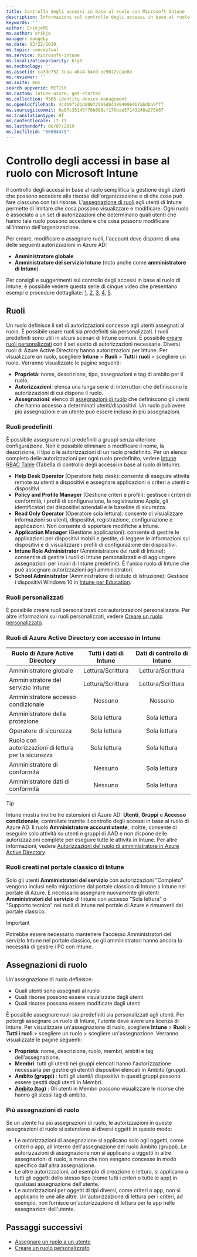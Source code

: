 ```yaml
---
title: Controllo degli accessi in base al ruolo con Microsoft Intune
description: Informazioni sul controllo degli accessi in base al ruolo e su come permette di controllare chi può eseguire determinate operazioni e apportare modifiche in Microsoft Intune.
keywords: ''
author: ErikjeMS
ms.author: erikje
manager: dougeby
ms.date: 03/22/2019
ms.topic: conceptual
ms.service: microsoft-intune
ms.localizationpriority: high
ms.technology: ''
ms.assetid: ca3de752-3caa-46a4-b4ed-ee9012ccae8e
ms.reviewer: ''
ms.suite: ems
search.appverid: MET150
ms.custom: intune-azure; get-started
ms.collection: M365-identity-device-management
ms.openlocfilehash: 4c4b9f1d1dd0072555d8438940969b7abd0a9fff
ms.sourcegitcommit: 6e07c35145f70b008cf170bae57143248a275b67
ms.translationtype: HT
ms.contentlocale: it-IT
ms.lasthandoff: 06/07/2019
ms.locfileid: "66804475"
---
```

# <a name="role-based-access-control-rbac-with-microsoft-intune"></a>Controllo degli accessi in base al ruolo con Microsoft Intune

Il controllo degli accessi in base al ruolo semplifica la gestione degli utenti che possono accedere alle risorse dell'organizzazione e di che cosa può fare ciascuno con tali risorse.  L'[assegnazione di ruoli](assign-role.md) agli utenti di Intune permette di limitare che cosa possono visualizzare e modificare. Ogni ruolo è associato a un set di autorizzazioni che determinano quali utenti che hanno tale ruolo possono accedere e che cosa possono modificare all'interno dell'organizzazione.

Per creare, modificare o assegnare ruoli, l'account deve disporre di una delle seguenti autorizzazioni in Azure AD:
- **Amministratore globale**
- **Amministratore del servizio Intune** (noto anche come **amministratore di Intune**)

Per consigli e suggerimenti sul controllo degli accessi in base al ruolo di Intune, è possibile vedere questa serie di cinque video che presentano esempi e procedure dettagliate: [1](https://www.youtube.com/watch?v=5deXLMLcnKY), [2](https://www.youtube.com/watch?v=38dnMBLuxbQ), [3](https://www.youtube.com/watch?v=6vqg9cAkMbY), [4](https://www.youtube.com/watch?v=5yOLajFFMHE), [5](https://www.youtube.com/watch?v=P5DDvsSF4Wk).

## <a name="roles"></a>Ruoli
Un ruolo definisce il set di autorizzazioni concesse agli utenti assegnati al ruolo.
È possibile usare ruoli sia predefiniti sia personalizzati. I ruoli predefiniti sono utili in alcuni scenari di Intune comuni. È possibile [creare ruoli personalizzati](create-custom-role.md) con il set esatto di autorizzazioni necessarie. Diversi ruoli di Azure Active Directory hanno autorizzazioni per Intune.
Per visualizzare un ruolo, scegliere **Intune** > **Ruoli** > **Tutti i ruoli** > scegliere un ruolo. Verranno visualizzate le pagine seguenti:

-   **Proprietà**: nome, descrizione, tipo, assegnazioni e tag di ambito per il ruolo. 
-   **Autorizzazioni**: elenca una lunga serie di interruttori che definiscono le autorizzazioni di cui dispone il ruolo.
-   **Assegnazioni**: elenco di [assegnazioni di ruolo]( assign-role.md) che definiscono gli utenti che hanno accesso a determinati utenti/dispositivi. Un ruolo può avere più assegnazioni e un utente può essere incluso in più assegnazioni.

### <a name="built-in-roles"></a>Ruoli predefiniti
È possibile assegnare ruoli predefiniti a gruppi senza ulteriore configurazione. Non è possibile eliminare o modificare il nome, la descrizione, il tipo o le autorizzazioni di un ruolo predefinito. Per un elenco completo delle autorizzazioni per ogni ruolo predefinito, vedere [Intune RBAC Table](https://gallery.technet.microsoft.com/Intune-RBAC-table-2e3c9a1a) (Tabella di controllo degli accessi in base al ruolo di Intune).

- **Help Desk Operator** (Operatore help desk): consente di eseguire attività remote su utenti e dispositivi e assegnare applicazioni o criteri a utenti o dispositivi.
- **Policy and Profile Manager** (Gestione criteri e profili): gestisce i criteri di conformità, i profili di configurazione, la registrazione Apple, gli identificatori dei dispositivi aziendali e le baseline di sicurezza.
- **Read Only Operator** (Operatore sola lettura): consente di visualizzare informazioni su utenti, dispositivi, registrazione, configurazione e applicazioni. Non consente di apportare modifiche a Intune.
- **Application Manager** (Gestione applicazioni): consente di gestire le applicazioni per dispositivi mobili e gestite, di leggere le informazioni sui dispositivi e di visualizzare i profili di configurazione dei dispositivi.
- **Intune Role Administrator** (Amministratore dei ruoli di Intune): consentire di gestire i ruoli di Intune personalizzati e di aggiungere assegnazioni per i ruoli di Intune predefiniti. È l'unico ruolo di Intune che può assegnare autorizzazioni agli amministratori.
- **School Administrator** (Amministratore di istituto di istruzione): Gestisce i dispositivi Windows 10 in [Intune per Education](introduction-intune-education.md).

### <a name="custom-roles"></a>Ruoli personalizzati
È possibile creare ruoli personalizzati con autorizzazioni personalizzate. Per altre informazioni sui ruoli personalizzati, vedere [Creare un ruolo personalizzato](create-custom-role.md).

### <a name="azure-active-directory-roles-with-intune-access"></a>Ruoli di Azure Active Directory con accesso in Intune
| Ruolo di Azure Active Directory | Tutti i dati di Intune | Dati di controllo di Intune |
| --- | :---: | :---: |
| Amministratore globale | Lettura/Scrittura | Lettura/Scrittura |
| Amministratore del servizio Intune | Lettura/Scrittura | Lettura/Scrittura |
| Amministratore accesso condizionale | Nessuno | Nessuno |
| Amministratore della protezione | Sola lettura | Sola lettura |
| Operatore di sicurezza | Sola lettura | Sola lettura |
| Ruolo con autorizzazioni di lettura per la sicurezza | Sola lettura | Sola lettura |
| Amministratore di conformità | Nessuno | Sola lettura |
| Amministratore dati di conformità | Nessuno | Sola lettura |

> [!TIP]
> Intune mostra inoltre tre estensioni di Azure AD: **Utenti**, **Gruppi** e **Accesso condizionale**, controllate tramite il controllo degli accessi in base al ruolo di Azure AD. Il ruolo **Amministratore account utente**, inoltre, consente di eseguire solo attività su utenti e gruppi di AAD e non dispone delle autorizzazioni complete per eseguire tutte le attività in Intune. Per altre informazioni, vedere [Autorizzazioni del ruolo di amministratore in Azure Active Directory](https://docs.microsoft.com/azure/active-directory/active-directory-assign-admin-roles).
### <a name="roles-created-in-the-intune-classic-portal"></a>Ruoli creati nel portale classico di Intune
Solo gli utenti **Amministratori del servizio** con autorizzazioni "Completo" vengono inclusi nella migrazione dal portale classico di Intune a Intune nel portale di Azure. È necessario assegnare nuovamente gli utenti **Amministratori del servizio** di Intune con accesso "Sola lettura" o "Supporto tecnico" nei ruoli di Intune nel portale di Azure e rimuoverli dal portale classico.
> [!IMPORTANT]
> Potrebbe essere necessario mantenere l'accesso Amministratori del servizio Intune nel portale classico, se gli amministratori hanno ancora la necessità di gestire i PC con Intune.

## <a name="role-assignments"></a>Assegnazioni di ruolo
Un'assegnazione di ruolo definisce:

- Quali utenti sono assegnati al ruolo
- Quali risorse possono essere visualizzate dagli utenti
- Quali risorse possono essere modificate dagli utenti

È possibile assegnare ruoli sia predefiniti sia personalizzati agli utenti. Per potergli assegnare un ruolo di Intune, l'utente deve avere una licenza di Intune.
Per visualizzare un'assegnazione di ruolo, scegliere **Intune** > **Ruoli** > **Tutti i ruoli** > scegliere un ruolo > scegliere un'assegnazione. Verranno visualizzate le pagine seguenti:

-   **Proprietà**: nome, descrizione, ruolo, membri, ambiti e tag dell'assegnazione.
-   **Membri**: tutti gli utenti nei gruppi elencati hanno l'autorizzazione necessaria per gestire gli utenti/i dispositivi elencati in Ambito (gruppi).
-   **Ambito (gruppi)** : tutti gli utenti/i dispositivi in questi gruppi possono essere gestiti dagli utenti in Membri.
-   **[Ambito (tag)](scope-tags.md)** : Gli utenti in Membri possono visualizzare le risorse che hanno gli stessi tag di ambito.

### <a name="multiple-role-assignments"></a>Più assegnazioni di ruolo
Se un utente ha più assegnazioni di ruolo, le autorizzazioni in queste assegnazioni di ruolo si estendono ai diversi oggetti in questo modo:

- Le autorizzazioni di assegnazione si applicano solo agli oggetti, come criteri o app, all'interno dell'assegnazione del ruolo Ambito (gruppi). Le autorizzazioni di assegnazione non si applicano a oggetti in altre assegnazioni di ruolo, a meno che non vengano concesse in modo specifico dall'altra assegnazione.
- Le altre autorizzazioni, ad esempio di creazione e lettura, si applicano a tutti gli oggetti dello stesso tipo (come tutti i criteri o tutte le app) in qualsiasi assegnazione dell'utente.
- Le autorizzazioni per oggetti di tipi diversi, come criteri o app, non si applicano le une alle altre. Un'autorizzazione di lettura per i criteri, ad esempio, non fornisce un'autorizzazione di lettura per le app nelle assegnazioni dell'utente.

## <a name="next-steps"></a>Passaggi successivi
- [Assegnare un ruolo a un utente](assign-role.md)
- [Creare un ruolo personalizzato](create-custom-role.md)
